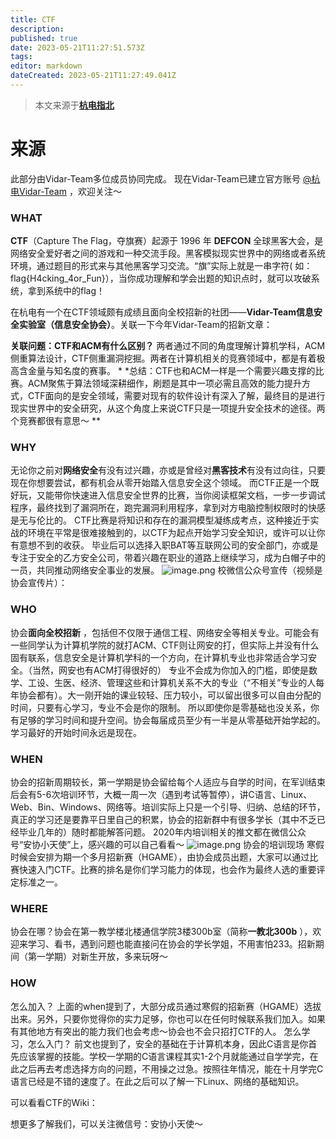 ```yaml
---
title: CTF
description: 
published: true
date: 2023-05-21T11:27:51.573Z
tags: 
editor: markdown
dateCreated: 2023-05-21T11:27:49.041Z
---
```


> 本文来源于[**杭电指北**](https://www.yuque.com/hduer/guide)

# 来源

此部分由Vidar-Team多位成员协同完成。
现在Vidar-Team已建立官方账号 [@杭电Vidar-Team](https://www.zhihu.com/people/abd9087ceaaf7efd84362b65f6239d70) ，欢迎关注～

### WHAT

**CTF**（Capture The Flag，夺旗赛）起源于 1996 年 **DEFCON**
全球黑客大会，是网络安全爱好者之间的游戏和一种交流手段。黑客模拟现实世界中的网络或者系统环境，通过题目的形式来与其他黑客学习交流。“旗”实际上就是一串字符(
如：flag{H4cking_4or_Fun}），当你成功理解和学会出题的知识点时，就可以攻破系统，拿到系统中的flag！

在杭电有一个在CTF领域颇有成绩且面向全校招新的社团——**Vidar-Team信息安全实验室（信息安全协会）**。关联一下今年Vidar-Team的招新文章：

**关联问题：CTF和ACM有什么区别？**
两者通过不同的角度理解计算机学科，ACM侧重算法设计，CTF侧重漏洞挖掘。两者在计算机相关的竞赛领域中，都是有着极高含金量与知名度的赛事。
*
*总结：CTF也和ACM一样是一个需要兴趣支撑的比赛。ACM聚焦于算法领域深耕细作，刷题是其中一项必需且高效的能力提升方式，CTF面向的是安全领域，需要对现有的软件设计有深入了解，最终目的是进行现实世界中的安全研究，从这个角度上来说CTF只是一项提升安全技术的途径。两个竞赛都很有意思～
**

### WHY

无论你之前对**网络安全**有没有过兴趣，亦或是曾经对**黑客技术**有没有过向往，只要现在你想要尝试，都有机会从零开始踏入信息安全这个领域。
而CTF正是一个既好玩，又能带你快速进入信息安全世界的比赛，当你阅读框架文档，一步一步调试程序，最终找到了漏洞所在，跑完漏洞利用程序，拿到对方电脑控制权限时的快感是无与伦比的。
CTF比赛是将知识和存在的漏洞模型凝练成考点，这种接近于实战的环境在平常是很难接触到的，以CTF为起点开始学习安全知识，或许可以让你有意想不到的收获。
毕业后可以选择入职BAT等互联网公司的安全部门，亦或是专注于安全的乙方安全公司，带着兴趣在职业的道路上继续学习，成为白帽子中的一员，共同推动网络安全事业的发展。
![image.png](https://cdn.nlark.com/yuque/0/2021/png/2596791/1625368915298-899f3667-4b54-47c4-a453-673560adf5d0.png#clientId=ufc303325-32c4-4&from=paste&id=u679fb9c6&originHeight=514&originWidth=720&originalType=url&ratio=1&size=457793&status=done&style=shadow&taskId=uf91e10b6-2ad4-44a7-83d5-15eeff00fb0)
校微信公众号宣传（视频是协会宣传片）：

### WHO

协会**面向全校招新**
，包括但不仅限于通信工程、网络安全等相关专业。可能会有一些同学认为计算机学院的就打ACM、CTF则让网安的打，但实际上并没有什么固有联系，信息安全是计算机学科的一个方向，在计算机专业也非常适合学习安全。（当然，网安也有ACM打得很好的）
专业不会成为你加入的门槛，即使是数学、工设、生医、经济、管理这些和计算机关系不大的专业（“不相关”专业的人每年协会都有）。大一刚开始的课业较轻、压力较小，可以留出很多可以自由分配的时间，只要有心学习，专业不会是你的限制。
所以即使你是零基础也没关系，你有足够的学习时间和提升空间。协会每届成员至少有一半是从零基础开始学起的。学习最好的开始时间永远是现在。

### WHEN

协会的招新周期较长，第一学期是协会留给每个人适应与自学的时间，在军训结束后会有5-6次培训环节，大概一周一次（遇到考试等暂停），讲C语言、Linux、Web、Bin、Windows、网络等。培训实际上只是一个引导、归纳、总结的环节，真正的学习还是要靠平日里自己的积累，协会的招新群中有很多学长（其中不乏已经毕业几年的）随时都能解答问题。
2020年内培训相关的推文都在微信公众号“安协小天使”上，感兴趣的可以自己看看～
![image.png](https://cdn.nlark.com/yuque/0/2021/png/2596791/1625368915384-7c41a212-2618-46c3-80f6-fd9d01bec49b.png#clientId=ufc303325-32c4-4&from=paste&id=u917e9d13&originHeight=405&originWidth=720&originalType=url&ratio=1&size=567704&status=done&style=none&taskId=u0b3bbef0-80c6-4dd4-ad0c-80f4b957ddd)
协会的培训现场
寒假时候会安排为期一个多月招新赛（HGAME），由协会成员出题，大家可以通过比赛快速入门CTF。比赛的排名是你们学习能力的体现，也会作为最终人选的重要评定标准之一。

### WHERE

协会在哪？协会在第一教学楼北楼通信学院3楼300b室（简称**一教北300b**
），欢迎来学习、看书，遇到问题也能直接问在协会的学长学姐，不用害怕233。招新期间（第一学期）对新生开放，多来玩呀～

### HOW

怎么加入？
上面的when提到了，大部分成员通过寒假的招新赛（HGAME）选拔出来。另外，只要你觉得你的实力足够，你也可以在任何时候联系我们加入。如果有其他地方有突出的能力我们也会考虑～协会也不会只招打CTF的人。
怎么学习，怎么入门？
前文也提到了，安全的基础在于计算机本身，因此C语言是你首先应该掌握的技能。学校一学期的C语言课程其实1-2个月就能通过自学学完，在此之后再去考虑选择方向的问题，不用操之过急。按照往年情况，能在十月学完C语言已经是不错的速度了。在此之后可以了解一下Linux、网络的基础知识。

可以看看CTF的Wiki：

想更多了解我们，可以关注微信号：安协小天使～
